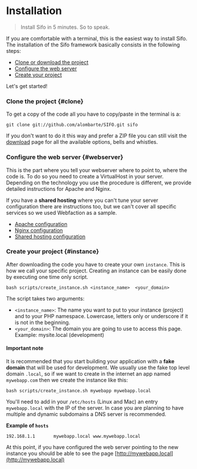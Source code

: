 Installation
============
> Install Sifo in 5 minutes. So to speak.

If you are comfortable with a terminal, this is the easiest way to install Sifo. The installation of the Sifo framework basically consists in the following steps:

 * [Clone or download the project](#clone)
 * [Configure the web server](#webserver)
 * [Create your project](#instance)

Let's get started!

### Clone the project {#clone}
To get a copy of the code all you have to copy/paste in the terminal is a:

    git clone git://github.com/alombarte/SIFO.git sifo

If you don't want to do it this way and prefer a ZIP file you can still visit the [download](/download) page for all the available options, bells and whistles.

### Configure the web server {#webserver}
This is the part where you tell your webserver where to point to, where the code is. To do so you need to create a VirtualHost in your server.
Depending on the technology you use the procedure is different, we provide detailed instructions for Apache and Nginx.

If you have a **shared hosting** where you can't tune your server configuration there are instructions too, but we can't
cover all specific services so we used Webfaction as a sample.

* [Apache configuration](/installation/apache-virtualhosts)
* [Nginx configuration](/installation/nginx-virtualhosts)
* [Shared hosting configuration](/installation/shared-hosting-webfaction)

### Create your project {#instance}
After downloading the code you have to create your own `instance`. This is how we call your specific project. Creating
an instance can be easily done by executing one time only script.

    bash scripts/create_instance.sh <instance_name>  <your_domain>

The script takes two arguments:

 * `<instance_name>`: The name you want to put to your instance (project) and to your PHP namespace. Lowercase, letters only or underscore if it is not in the beginning.
 * `<your_domain>`: The domain you are going to use to access this page. Example: mysite.local (development)

#### Important note
It is recommended that you start building your application with a **fake domain** that will be used for development.
We usually use the fake top level domain `.local`, so if we want to create in the internet an app named `mywebapp.com` then
we create the instance like this:

    bash scripts/create_instance.sh mywebapp mywebapp.local

You'll need to add in your `/etc/hosts` (Linux and Mac) an entry `mywebapp.local` with the IP of the server. In case you
are planning to have multiple and dynamic subdomains a DNS server is recommended.

**Example of `hosts`**

    192.168.1.1       mywebapp.local www.mywebapp.local

At this point, if you have configured the web server pointing to the new instance you should be able to see the page
[http://mywebapp.local](http://mywebapp.local)